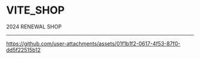# VITE_SHOP
2024 RENEWAL SHOP

----


https://github.com/user-attachments/assets/01f1b1f2-0617-4f53-87f0-dd5f22515b12

